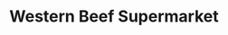 ---
title: "Western Beef Supermarket"
url: /boca-raton/western-beef-supermarket/
shop: Supermarkt
---